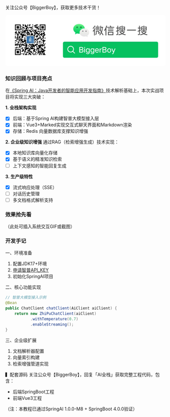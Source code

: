 关注公众号【BiggerBoy】，获取更多技术干货！

![BiggerBoy](./src/main/resources/img.png)

### 知识回顾与项目亮点

在[《Spring AI：Java开发者的智能应用开发指南》](https://mp.weixin.qq.com/s/-lv-1hyJiENdoZG3wVrYEg)技术解析基础上，本次实战项目将实现三大突破：

**1. 全栈架构实现**
- [x] 后端：基于Spring AI构建智普大模型接入层
- [x] 前端：Vue3+Marked实现交互式聊天界面和Markdown渲染
- [x] 存储：Redis 向量数据库支撑知识增强

**2. 企业级知识增强**
通过RAG（检索增强生成）技术实现：
- [x] 本地知识库向量化存储
- [x] 基于语义的精准知识检索
- [ ] 上下文感知的智能回复生成

**3. 生产级特性**
- [x] 流式响应处理（SSE）
- [ ] 对话历史管理
- [ ] 多文档格式解析支持

### 效果抢先看
（此处可插入系统交互GIF或截图）

### 开发手记
一、环境准备
1. 配置JDK17+环境
2. [申请智普API_KEY](https://open.bigmodel.cn/login)
3. 初始化SpringAI项目

二、核心功能实现
```java
// 智普大模型接入示例
@Bean
public ChatClient chatClient(AiClient aiClient) {
    return new ZhiPuChatClient(aiClient)
           .withTemperature(0.7)
           .enableStreaming();
}
```

三、企业级扩展
1. 文档解析器配置
2. 向量索引构建
3. 检索增强管道实现

▍配套源码
关注公众号【BiggerBoy】，回复「AI全栈」获取完整工程代码，包含：
- 后端SpringBoot工程
- 前端Vue3工程

（注：本教程已通过SpringAI 1.0.0-M8 + SpringBoot 4.0.0验证）
